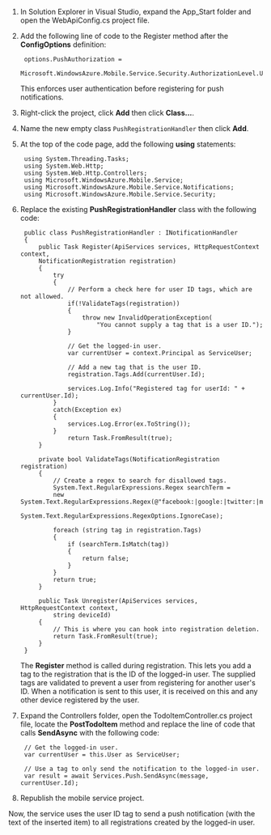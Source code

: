 ﻿
1. In Solution Explorer in Visual Studio, expand the App_Start folder and open the WebApiConfig.cs project file.

2. Add the following line of code to the Register method after the **ConfigOptions** definition:

        options.PushAuthorization = 
            Microsoft.WindowsAzure.Mobile.Service.Security.AuthorizationLevel.User;
 
	This enforces user authentication before registering for push notifications. 

2. Right-click the project, click **Add** then click **Class...**.

3. Name the new empty class `PushRegistrationHandler` then click **Add**.

4. At the top of the code page, add the following **using** statements:

		using System.Threading.Tasks; 
		using System.Web.Http; 
		using System.Web.Http.Controllers; 
		using Microsoft.WindowsAzure.Mobile.Service; 
		using Microsoft.WindowsAzure.Mobile.Service.Notifications; 
		using Microsoft.WindowsAzure.Mobile.Service.Security; 

5. Replace the existing **PushRegistrationHandler** class with the following code:
 
	    public class PushRegistrationHandler : INotificationHandler
	    {
	        public Task Register(ApiServices services, HttpRequestContext context,
            NotificationRegistration registration)
	        {
	            try
	            {
	                // Perform a check here for user ID tags, which are not allowed.
	                if(!ValidateTags(registration))
	                {
	                    throw new InvalidOperationException(
	                        "You cannot supply a tag that is a user ID.");                    
	                }
	
	                // Get the logged-in user.
	                var currentUser = context.Principal as ServiceUser;
	
	                // Add a new tag that is the user ID.
	                registration.Tags.Add(currentUser.Id);
	
	                services.Log.Info("Registered tag for userId: " + currentUser.Id);
	            }
	            catch(Exception ex)
	            {
	                services.Log.Error(ex.ToString());
	            }
	                return Task.FromResult(true);
	        }
	
	        private bool ValidateTags(NotificationRegistration registration)
	        {
	            // Create a regex to search for disallowed tags.
	            System.Text.RegularExpressions.Regex searchTerm =
	            new System.Text.RegularExpressions.Regex(@"facebook:|google:|twitter:|microsoftaccount:",
	                System.Text.RegularExpressions.RegexOptions.IgnoreCase);
	
	            foreach (string tag in registration.Tags)
	            {
	                if (searchTerm.IsMatch(tag))
	                {
	                    return false;
	                }
	            }
	            return true;
	        }
		
	        public Task Unregister(ApiServices services, HttpRequestContext context, 
	            string deviceId)
	        {
	            // This is where you can hook into registration deletion.
	            return Task.FromResult(true);
	        }
	    }

	The **Register** method is called during registration. This lets you add a tag to the registration that is the ID of the logged-in user. The supplied tags are validated to prevent a user from registering for another user's ID. When a notification is sent to this user, it is received on this and any other device registered by the user. 

6. Expand the Controllers folder, open the TodoItemController.cs project file, locate the **PostTodoItem** method and replace the line of code that calls **SendAsync** with the following code:

        // Get the logged-in user.
		var currentUser = this.User as ServiceUser;
		
		// Use a tag to only send the notification to the logged-in user.
        var result = await Services.Push.SendAsync(message, currentUser.Id);

7. Republish the mobile service project.

Now, the service uses the user ID tag to send a push notification (with the text of the inserted item) to all registrations created by the logged-in user.
 